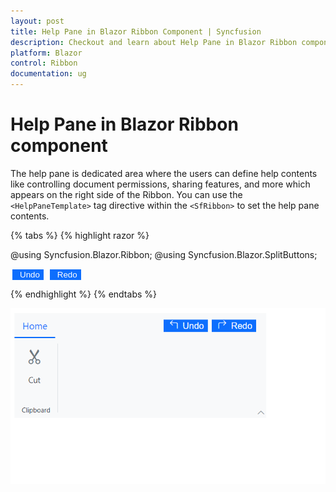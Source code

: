 ```yaml
---
layout: post
title: Help Pane in Blazor Ribbon Component | Syncfusion
description: Checkout and learn about Help Pane in Blazor Ribbon component in Blazor Server App and Blazor WebAssembly App.
platform: Blazor
control: Ribbon
documentation: ug
---
```


# Help Pane in Blazor Ribbon component

The help pane is dedicated area where the users can define help contents like controlling document permissions, sharing features, and more which appears on the right side of the Ribbon. You can use the `<HelpPaneTemplate>` tag directive within the `<SfRibbon>` to set the help pane contents.

{% tabs %}
{% highlight razor %}

@using Syncfusion.Blazor.Ribbon;
@using Syncfusion.Blazor.SplitButtons;

<div style="width:30%">
    <SfRibbon>
        <HelpPaneTemplate>
            <button class="action_btn"><div><span id="undo" class="e-icons e-undo"></span> Undo </div></button>
            <button class="action_btn"><div><span id="redo" class="e-icons e-redo"></span> Redo </div></button>
        </HelpPaneTemplate>
        <RibbonTabs>
            <RibbonTab HeaderText="Home">
                <RibbonGroups>
                    <RibbonGroup HeaderText="Clipboard">
                        <RibbonCollections>
                            <RibbonCollection>
                                <RibbonItems>
                                    <RibbonItem Type=RibbonItemType.Button AllowedSizes="RibbonItemSize.Large">
                                        <RibbonButtonSettings Content="Cut" IconCss="e-icons e-cut"></RibbonButtonSettings>
                                    </RibbonItem>
                                </RibbonItems>
                            </RibbonCollection>
                        </RibbonCollections>
                    </RibbonGroup>
                </RibbonGroups>
            </RibbonTab>
        </RibbonTabs>
    </SfRibbon>
</div>

<style>
    .action_btn {
        margin: 0px 3px;
        border: none;
        color: #ffffff;
        background-color: #0d6efd;
    }

    #undo, #redo {
        padding: 0px 3px;
    }
</style>

{% endhighlight %}
{% endtabs %}

![Ribbon Help Pane Template](./images/ribbon_helppane.png)